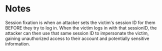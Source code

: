 # Notes

Session fixation is when an attacker sets the victim's session ID for them BEFORE they try to log in. When the victim logs in with that sessionID, the attacker can then use that same session ID to impersonate the victim, gaining unauthorized access to their account and potentially sensitive information.
